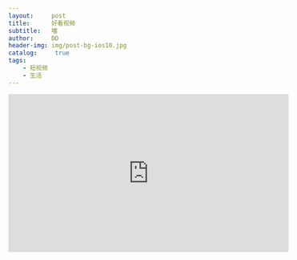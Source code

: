 ```yaml
---
layout:     post
title:      好看视频
subtitle:   喵
author:     DD
header-img: img/post-bg-ios10.jpg
catalog: 	 true
tags:
    - 短视频
    - 生活
---
```



<iframe width="560" height="315" src="http://www.miaopai.com/show/9Sve8-3osRBmmpEvONt~uKP-WbvOSRLH.htm" frameborder="0" allowfullscreen></iframe>
